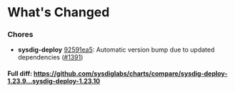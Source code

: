 # What's Changed

### Chores
- **sysdig-deploy** [92591ea5](https://github.com/sysdiglabs/charts/commit/92591ea579138af67a5dfe816433ee363494bf5f): Automatic version bump due to updated dependencies ([#1391](https://github.com/sysdiglabs/charts/issues/1391))
#### Full diff: https://github.com/sysdiglabs/charts/compare/sysdig-deploy-1.23.9...sysdig-deploy-1.23.10
